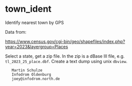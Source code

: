 # town_ident

Identify nearest town by GPS

Data from:

https://www.census.gov/cgi-bin/geo/shapefiles/index.php?year=2023&layergroup=Places

Select a state, get a zip file.  In the zip is a dBase III file, e.g.
`tl_2023_25_place.dbf`.  Create a text dump using unix `dbview`.

       Martin Schulze
       Infodrom Oldenburg
       joey@infodrom.north.de

